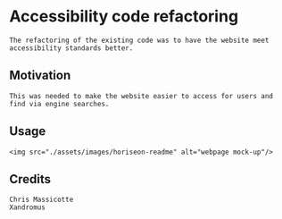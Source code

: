 # Accessibility code refactoring

    The refactoring of the existing code was to have the website meet accessibility standards better.

## Motivation

    This was needed to make the website easier to access for users and find via engine searches.

## Usage

    <img src="./assets/images/horiseon-readme" alt="webpage mock-up"/>

## Credits

    Chris Massicotte
    Xandromus